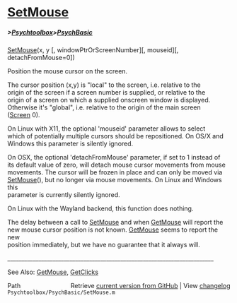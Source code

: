 # [SetMouse](SetMouse)
##### >[Psychtoolbox](Psychtoolbox)>[PsychBasic](PsychBasic)

[SetMouse](SetMouse)(x, y [, windowPtrOrScreenNumber][, mouseid][, detachFromMouse=0])  
  
Position the mouse cursor on the screen.  
  
The cursor position (x,y) is "local" to the screen, i.e. relative to the  
origin of the screen if a screen number is supplied, or relative to the  
origin of a screen on which a supplied onscreen window is displayed.  
Otherwise it's "global", i.e. relative to the origin of the main screen  
([Screen](Screen) 0).  
  
On Linux with X11, the optional 'mouseid' parameter allows to select  
which of potentially multiple cursors should be repositioned. On OS/X and  
Windows this parameter is silently ignored.  
  
On OSX, the optional 'detachFromMouse' parameter, if set to 1 instead of  
its default value of zero, will detach mouse cursor movements from mouse  
movements. The cursor will be frozen in place and can only be moved via  
[SetMouse](SetMouse)(), but no longer via mouse movements. On Linux and Windows this  
parameter is currently silently ignored.  
  
On Linux with the Wayland backend, this function does nothing.  
  
The delay between a call to [SetMouse](SetMouse) and when [GetMouse](GetMouse) will report the  
new mouse cursor position is not known. [GetMouse](GetMouse) seems to report the new  
position immediately, but we have no guarantee that it always will.  
  
\_\_\_\_\_\_\_\_\_\_\_\_\_\_\_\_\_\_\_\_\_\_\_\_\_\_\_\_\_\_\_\_\_\_\_\_\_\_\_\_\_\_\_\_\_\_\_\_\_\_\_\_\_\_\_\_\_\_\_\_\_\_\_\_\_\_\_\_\_\_\_\_\_  
  
See Also: [GetMouse](GetMouse), [GetClicks](GetClicks)  




<div class="code_header" style="text-align:right;">
  <span style="float:left;">Path&nbsp;&nbsp;</span> <span class="counter">Retrieve <a href=
  "https://raw.github.com/Psychtoolbox-3/Psychtoolbox-3/beta/Psychtoolbox/PsychBasic/SetMouse.m">current version from GitHub</a> | View <a href=
  "https://github.com/Psychtoolbox-3/Psychtoolbox-3/commits/beta/Psychtoolbox/PsychBasic/SetMouse.m">changelog</a></span>
</div>
<div class="code">
  <code>Psychtoolbox/PsychBasic/SetMouse.m</code>
</div>

